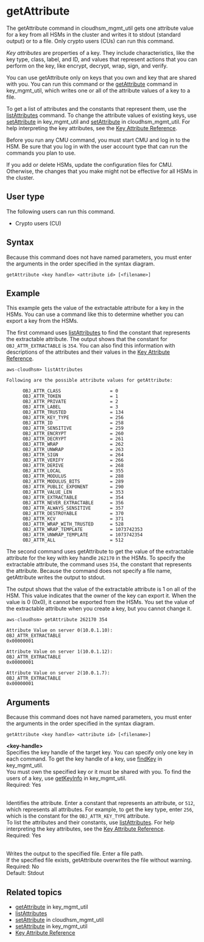 # getAttribute<a name="cloudhsm_mgmt_util-getAttribute"></a>

The getAttribute command in cloudhsm\_mgmt\_util gets one attribute value for a key from all HSMs in the cluster and writes it to stdout \(standard output\) or to a file\. Only crypto users \(CUs\) can run this command\. 

*Key attributes* are properties of a key\. They include characteristics, like the key type, class, label, and ID, and values that represent actions that you can perform on the key, like encrypt, decrypt, wrap, sign, and verify\. 

You can use getAttribute only on keys that you own and key that are shared with you\. You can run this command or the [getAttribute](#cloudhsm_mgmt_util-getAttribute) command in key\_mgmt\_util, which writes one or all of the attribute values of a key to a file\. 

To get a list of attributes and the constants that represent them, use the [listAttributes](key_mgmt_util-listAttributes.md) command\. To change the attribute values of existing keys, use [setAttribute](key_mgmt_util-setAttribute.md) in key\_mgmt\_util and [setAttribute](cloudhsm_mgmt_util-setAttribute.md) in cloudhsm\_mgmt\_util\. For help interpreting the key attributes, see the [Key Attribute Reference](key-attribute-table.md)\.

Before you run any CMU command, you must start CMU and log in to the HSM\. Be sure that you log in with the user account type that can run the commands you plan to use\.

If you add or delete HSMs, update the configuration files for CMU\. Otherwise, the changes that you make might not be effective for all HSMs in the cluster\.

## User type<a name="chmu-getAttribute-userType"></a>

The following users can run this command\.
+ Crypto users \(CU\)

## Syntax<a name="chmu-getAttribute-syntax"></a>

Because this command does not have named parameters, you must enter the arguments in the order specified in the syntax diagram\.

```
getAttribute <key handle> <attribute id> [<filename>]
```

## Example<a name="chmu-getAttribute-examples"></a>

This example gets the value of the extractable attribute for a key in the HSMs\. You can use a command like this to determine whether you can export a key from the HSMs\. 

The first command uses [listAttributes](cloudhsm_mgmt_util-listAttributes.md) to find the constant that represents the extractable attribute\. The output shows that the constant for `OBJ_ATTR_EXTRACTABLE` is `354`\. You can also find this information with descriptions of the attributes and their values in the [Key Attribute Reference](key-attribute-table.md)\.

```
aws-cloudhsm> listAttributes

Following are the possible attribute values for getAttribute:

      OBJ_ATTR_CLASS                  = 0
      OBJ_ATTR_TOKEN                  = 1
      OBJ_ATTR_PRIVATE                = 2
      OBJ_ATTR_LABEL                  = 3
      OBJ_ATTR_TRUSTED                = 134
      OBJ_ATTR_KEY_TYPE               = 256
      OBJ_ATTR_ID                     = 258
      OBJ_ATTR_SENSITIVE              = 259
      OBJ_ATTR_ENCRYPT                = 260
      OBJ_ATTR_DECRYPT                = 261
      OBJ_ATTR_WRAP                   = 262
      OBJ_ATTR_UNWRAP                 = 263
      OBJ_ATTR_SIGN                   = 264
      OBJ_ATTR_VERIFY                 = 266
      OBJ_ATTR_DERIVE                 = 268
      OBJ_ATTR_LOCAL                  = 355
      OBJ_ATTR_MODULUS                = 288
      OBJ_ATTR_MODULUS_BITS           = 289
      OBJ_ATTR_PUBLIC_EXPONENT        = 290
      OBJ_ATTR_VALUE_LEN              = 353
      OBJ_ATTR_EXTRACTABLE            = 354
      OBJ_ATTR_NEVER_EXTRACTABLE      = 356
      OBJ_ATTR_ALWAYS_SENSITIVE       = 357
      OBJ_ATTR_DESTROYABLE            = 370
      OBJ_ATTR_KCV                    = 371
      OBJ_ATTR_WRAP_WITH_TRUSTED      = 528      
      OBJ_ATTR_WRAP_TEMPLATE          = 1073742353
      OBJ_ATTR_UNWRAP_TEMPLATE        = 1073742354
      OBJ_ATTR_ALL                    = 512
```

The second command uses getAttribute to get the value of the extractable attribute for the key with key handle `262170` in the HSMs\. To specify the extractable attribute, the command uses `354`, the constant that represents the attribute\. Because the command does not specify a file name, getAttribute writes the output to stdout\.

The output shows that the value of the extractable attribute is 1 on all of the HSM\. This value indicates that the owner of the key can export it\. When the value is 0 \(0x0\), it cannot be exported from the HSMs\. You set the value of the extractable attribute when you create a key, but you cannot change it\.

```
aws-cloudhsm> getAttribute 262170 354

Attribute Value on server 0(10.0.1.10):
OBJ_ATTR_EXTRACTABLE
0x00000001

Attribute Value on server 1(10.0.1.12):
OBJ_ATTR_EXTRACTABLE
0x00000001

Attribute Value on server 2(10.0.1.7):
OBJ_ATTR_EXTRACTABLE
0x00000001
```

## Arguments<a name="chmu-getAttribute-params"></a>

Because this command does not have named parameters, you must enter the arguments in the order specified in the syntax diagram\.

```
getAttribute <key handle> <attribute id> [<filename>]
```

**<key\-handle>**  
Specifies the key handle of the target key\. You can specify only one key in each command\. To get the key handle of a key, use [findKey](key_mgmt_util-findKey.md) in key\_mgmt\_util\.   
You must own the specified key or it must be shared with you\. To find the users of a key, use [getKeyInfo](key_mgmt_util-getKeyInfo.md) in key\_mgmt\_util\.   
Required: Yes

**<attribute id>**  
Identifies the attribute\. Enter a constant that represents an attribute, or `512`, which represents all attributes\. For example, to get the key type, enter `256`, which is the constant for the `OBJ_ATTR_KEY_TYPE` attribute\.  
To list the attributes and their constants, use [listAttributes](key_mgmt_util-listAttributes.md)\. For help interpreting the key attributes, see the [Key Attribute Reference](key-attribute-table.md)\.  
Required: Yes

**<filename>**  
Writes the output to the specified file\. Enter a file path\.  
If the specified file exists, getAttribute overwrites the file without warning\.  
Required: No  
Default: Stdout

## Related topics<a name="chmu-getAttribute-seealso"></a>
+ [getAttribute](key_mgmt_util-getAttribute.md) in key\_mgmt\_util
+ [listAttributes](cloudhsm_mgmt_util-listAttributes.md)
+ [setAttribute](cloudhsm_mgmt_util-setAttribute.md) in cloudhsm\_mgmt\_util
+ [setAttribute](key_mgmt_util-setAttribute.md) in key\_mgmt\_util
+ [Key Attribute Reference](key-attribute-table.md)